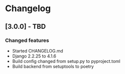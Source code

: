 # Changelog


## [3.0.0] - TBD

### Changed features
- Started CHANGELOG.md 
- Django 2.2.25 to 4.1.6
- Build config changed from setup.py to pyproject.toml
- Build backend from setuptools to poetry

